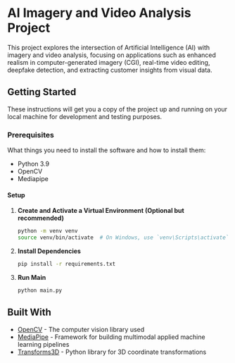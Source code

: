 # AI Imagery and Video Analysis Project

This project explores the intersection of Artificial Intelligence (AI) with imagery and video analysis, focusing on applications such as enhanced realism in computer-generated imagery (CGI), real-time video editing, deepfake detection, and extracting customer insights from visual data.

## Getting Started

These instructions will get you a copy of the project up and running on your local machine for development and testing purposes.

### Prerequisites

What things you need to install the software and how to install them:

- Python 3.9
- OpenCV
- Mediapipe

#### Setup

1. **Create and Activate a Virtual Environment (Optional but recommended)**

    ```bash
    python -m venv venv
    source venv/bin/activate  # On Windows, use `venv\Scripts\activate`
    ```

2. **Install Dependencies**

    ```bash
    pip install -r requirements.txt
    ```

3. **Run Main**

    ```bash
    python main.py
    ```

## Built With

- [OpenCV](https://opencv.org/) - The computer vision library used
- [MediaPipe](https://google.github.io/mediapipe/) - Framework for building multimodal applied machine learning pipelines
- [Transforms3D](https://matthew-brett.github.io/transforms3d/) - Python library for 3D coordinate transformations